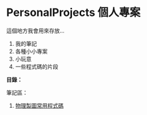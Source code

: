 # PersonalProjects 個人專案
這個地方我會用來存放...
1. 我的筆記
2. 各種小小專案
3. 小玩意
4. 一些程式碼的片段

**目錄：**

筆記區：
1. [物理製圖常用程式碼](https://github.com/jaunty0216/PersonalProjects/blob/main/%E7%89%A9%E7%90%86%E8%A3%BD%E5%9C%96%E5%B8%B8%E7%94%A8%E7%A8%8B%E5%BC%8F%E7%A2%BC.ipynb)
